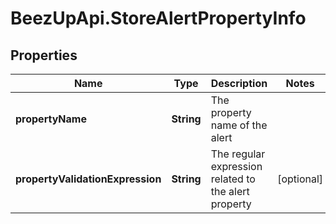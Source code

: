 # BeezUpApi.StoreAlertPropertyInfo

## Properties
Name | Type | Description | Notes
------------ | ------------- | ------------- | -------------
**propertyName** | **String** | The property name of the alert | 
**propertyValidationExpression** | **String** | The regular expression related to the alert property | [optional] 


